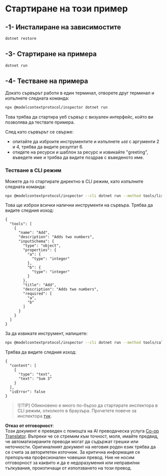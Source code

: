 <!--
CO_OP_TRANSLATOR_METADATA:
{
  "original_hash": "07863f50601f395c3bdfce30f555f11a",
  "translation_date": "2025-07-13T17:50:48+00:00",
  "source_file": "03-GettingStarted/01-first-server/solution/dotnet/README.md",
  "language_code": "bg"
}
-->
# Стартиране на този пример

## -1- Инсталиране на зависимостите

```bash
dotnet restore
```

## -3- Стартиране на примера

```bash
dotnet run
```

## -4- Тестване на примера

Докато сървърът работи в един терминал, отворете друг терминал и изпълнете следната команда:

```bash
npx @modelcontextprotocol/inspector dotnet run
```

Това трябва да стартира уеб сървър с визуален интерфейс, който ви позволява да тествате примера.

След като сървърът се свърже:

- опитайте да изброите инструментите и изпълнете `add` с аргументи 2 и 4, трябва да видите резултат 6.
- отидете на ресурси и шаблон за ресурс и извикайте "greeting", въведете име и трябва да видите поздрав с въведеното име.

### Тестване в CLI режим

Можете да го стартирате директно в CLI режим, като изпълните следната команда:

```bash
npx @modelcontextprotocol/inspector --cli dotnet run --method tools/list
```

Това ще изброи всички налични инструменти на сървъра. Трябва да видите следния изход:

```text
{
  "tools": [
    {
      "name": "Add",
      "description": "Adds two numbers",
      "inputSchema": {
        "type": "object",
        "properties": {
          "a": {
            "type": "integer"
          },
          "b": {
            "type": "integer"
          }
        },
        "title": "Add",
        "description": "Adds two numbers",
        "required": [
          "a",
          "b"
        ]
      }
    }
  ]
}
```

За да извикате инструмент, напишете:

```bash
npx @modelcontextprotocol/inspector --cli dotnet run --method tools/call --tool-name Add --tool-arg a=1 --tool-arg b=2
```

Трябва да видите следния изход:

```text
{
  "content": [
    {
      "type": "text",
      "text": "Sum 3"
    }
  ],
  "isError": false
}
```

> ![!TIP]
> Обикновено е много по-бързо да стартирате инспектора в CLI режим, отколкото в браузъра.
> Прочетете повече за инспектора [тук](https://github.com/modelcontextprotocol/inspector).

**Отказ от отговорност**:  
Този документ е преведен с помощта на AI преводаческа услуга [Co-op Translator](https://github.com/Azure/co-op-translator). Въпреки че се стремим към точност, моля, имайте предвид, че автоматизираните преводи могат да съдържат грешки или неточности. Оригиналният документ на неговия роден език трябва да се счита за авторитетен източник. За критична информация се препоръчва професионален човешки превод. Ние не носим отговорност за каквито и да е недоразумения или неправилни тълкувания, произтичащи от използването на този превод.
